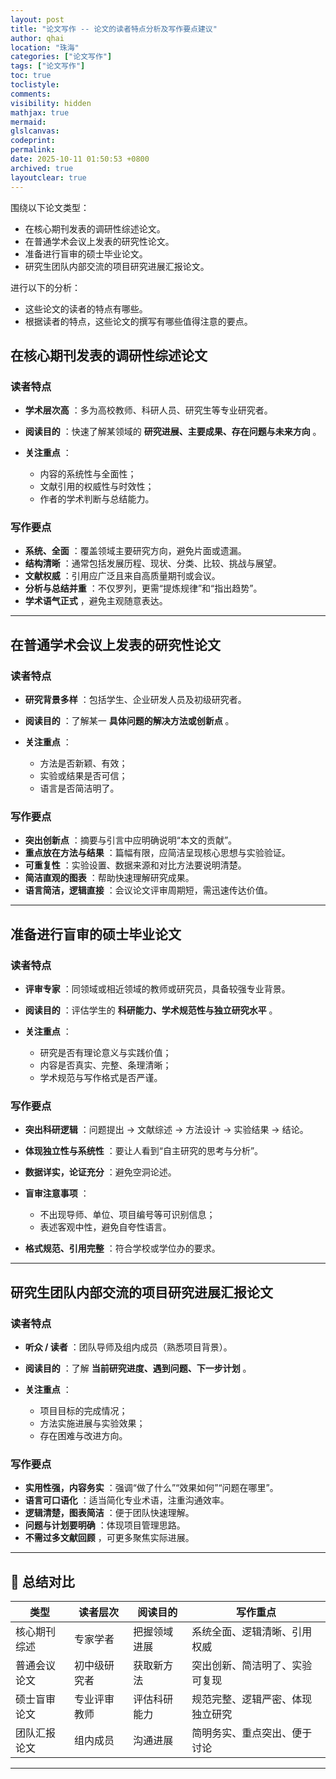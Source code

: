 ```yaml
---
layout: post
title: "论文写作 -- 论文的读者特点分析及写作要点建议"
author: qhai
location: "珠海"
categories: ["论文写作"]
tags: ["论文写作"]
toc: true
toclistyle:
comments:
visibility: hidden
mathjax: true
mermaid:
glslcanvas:
codeprint:
permalink:
date: 2025-10-11 01:50:53 +0800
archived: true
layoutclear: true
---
```


围绕以下论文类型：
* 在核心期刊发表的调研性综述论文。
* 在普通学术会议上发表的研究性论文。
* 准备进行盲审的硕士毕业论文。
* 研究生团队内部交流的项目研究进展汇报论文。

进行以下的分析：
* 这些论文的读者的特点有哪些。
* 根据读者的特点，这些论文的撰写有哪些值得注意的要点。


## 在核心期刊发表的调研性综述论文


### 读者特点

* **学术层次高** ：多为高校教师、科研人员、研究生等专业研究者。
* **阅读目的** ：快速了解某领域的 **研究进展、主要成果、存在问题与未来方向** 。
* **关注重点** ：

    * 内容的系统性与全面性；
    * 文献引用的权威性与时效性；
    * 作者的学术判断与总结能力。


### 写作要点

* **系统、全面** ：覆盖领域主要研究方向，避免片面或遗漏。
* **结构清晰** ：通常包括发展历程、现状、分类、比较、挑战与展望。
* **文献权威** ：引用应广泛且来自高质量期刊或会议。
* **分析与总结并重** ：不仅罗列，更需“提炼规律”和“指出趋势”。
* **学术语气正式** ，避免主观随意表达。

---


## 在普通学术会议上发表的研究性论文


### 读者特点

* **研究背景多样** ：包括学生、企业研发人员及初级研究者。
* **阅读目的** ：了解某一 **具体问题的解决方法或创新点** 。
* **关注重点** ：

    * 方法是否新颖、有效；
    * 实验或结果是否可信；
    * 语言是否简洁明了。


### 写作要点

* **突出创新点** ：摘要与引言中应明确说明“本文的贡献”。
* **重点放在方法与结果** ：篇幅有限，应简洁呈现核心思想与实验验证。
* **可重复性** ：实验设置、数据来源和对比方法要说明清楚。
* **简洁直观的图表** ：帮助快速理解研究成果。
* **语言简洁，逻辑直接** ：会议论文评审周期短，需迅速传达价值。

---


## 准备进行盲审的硕士毕业论文


### 读者特点

* **评审专家** ：同领域或相近领域的教师或研究员，具备较强专业背景。
* **阅读目的** ：评估学生的 **科研能力、学术规范性与独立研究水平** 。
* **关注重点** ：

    * 研究是否有理论意义与实践价值；
    * 内容是否真实、完整、条理清晰；
    * 学术规范与写作格式是否严谨。


### 写作要点

* **突出科研逻辑** ：问题提出 → 文献综述 → 方法设计 → 实验结果 → 结论。
* **体现独立性与系统性** ：要让人看到“自主研究的思考与分析”。
* **数据详实，论证充分** ：避免空洞论述。
* **盲审注意事项** ：

    * 不出现导师、单位、项目编号等可识别信息；
    * 表述客观中性，避免自夸性语言。
    
* **格式规范、引用完整** ：符合学校或学位办的要求。

---


## 研究生团队内部交流的项目研究进展汇报论文


### 读者特点

* **听众 / 读者** ：团队导师及组内成员（熟悉项目背景）。
* **阅读目的** ：了解 **当前研究进度、遇到问题、下一步计划** 。
* **关注重点** ：

    * 项目目标的完成情况；
    * 方法实施进展与实验效果；
    * 存在困难与改进方向。


### 写作要点

* **实用性强，内容务实** ：强调“做了什么”“效果如何”“问题在哪里”。
* **语言可口语化** ：适当简化专业术语，注重沟通效率。
* **逻辑清楚，图表简洁** ：便于团队快速理解。
* **问题与计划要明确** ：体现项目管理思路。
* **不需过多文献回顾** ，可更多聚焦实际进展。

---


## 🌟 总结对比

| 类型 | 读者层次 | 阅读目的 | 写作重点 |
| ------ | ------ | ------ | ---------------- |
| 核心期刊综述 | 专家学者 | 把握领域进展 | 系统全面、逻辑清晰、引用权威 |
| 普通会议论文 | 初中级研究者 | 获取新方法 | 突出创新、简洁明了、实验可复现 |
| 硕士盲审论文 | 专业评审教师 | 评估科研能力 | 规范完整、逻辑严密、体现独立研究 |
| 团队汇报论文 | 组内成员 | 沟通进展 | 简明务实、重点突出、便于讨论 |



<hr class='reviewline'/>
<p class='reviewtip'><script type='text/javascript' src='{% include relref.html url="/assets/reviewjs/blogs/2025-10-12-paper_homework_02.md.js" %}'></script></p>
